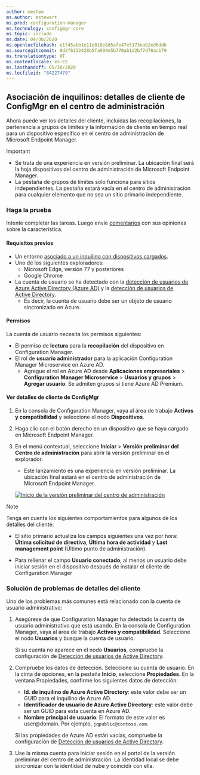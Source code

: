 ```yaml
---
author: mestew
ms.author: mstewart
ms.prod: configuration-manager
ms.technology: configmgr-core
ms.topic: include
ms.date: 04/30/2020
ms.openlocfilehash: e1f45abb1e11e010e8d5afe47e5173eab2ed6ddb
ms.sourcegitcommit: 0d2f6132428b5fa994e5b770ab1d2bf7d78ac179
ms.translationtype: HT
ms.contentlocale: es-ES
ms.lasthandoff: 05/30/2020
ms.locfileid: "84227479"
---
```

## <a name="tenant-attach-configmgr-client-details-in-the-admin-center"></a><a name="bkmk_mem"></a> Asociación de inquilinos: detalles de cliente de ConfigMgr en el centro de administración
<!--6374854, 6521921-->

Ahora puede ver los detalles del cliente, incluidas las recopilaciones, la pertenencia a grupos de límites y la información de cliente en tiempo real para un dispositivo específico en el centro de administración de Microsoft Endpoint Manager.

> [!Important]
> - Se trata de una experiencia en versión preliminar. La ubicación final será la hoja dispositivos del centro de administración de Microsoft Endpoint Manager.
> - La pestaña de grupos de límites solo funciona para sitios independientes. La pestaña estará vacía en el centro de administración para cualquier elemento que no sea un sitio primario independiente.

### <a name="try-it-out"></a>Haga la prueba

Intente completar las tareas. Luego envíe [comentarios](../../technical-preview-2003.md#bkmk_feedback) con sus opiniones sobre la característica.

#### <a name="prerequisites"></a>Requisitos previos

- Un entorno [asociado a un inquilino con dispositivos cargados](../../../../../tenant-attach/device-sync-actions.md).
- Uno de los siguientes exploradores:
  - Microsoft Edge, versión 77 y posteriores
  - Google Chrome
- La cuenta de usuario se ha detectado con la [detección de usuarios de Azure Active Directory (Azure AD)](../../../../servers/deploy/configure/about-discovery-methods.md#azureaddisc) y la [detección de usuarios de Active Directory](../../../../servers/deploy/configure/about-discovery-methods.md#bkmk_aboutUser).
  - Es decir, la cuenta de usuario debe ser un objeto de usuario sincronizado en Azure.

#### <a name="permissions"></a>Permisos

La cuenta de usuario necesita los permisos siguientes:

- El permiso de **lectura** para la **recopilación** del dispositivo en Configuration Manager.
- El rol de **usuario administrador** para la aplicación Configuration Manager Microservice en Azure AD.
  - Agregue el rol en Azure AD desde **Aplicaciones empresariales** > **Configuration Manager Microservice** > **Usuarios y grupos** > **Agregar usuario**. Se admiten grupos si tiene Azure AD Premium.

#### <a name="view-configmgr-client-details"></a>Ver detalles de cliente de ConfigMgr

1. En la consola de Configuration Manager, vaya al área de trabajo **Activos y compatibilidad** y seleccione el nodo **Dispositivos**.
1. Haga clic con el botón derecho en un dispositivo que se haya cargado en Microsoft Endpoint Manager.
1. En el menú contextual, seleccione **Iniciar** > **Versión preliminar del Centro de administración** para abrir la versión preliminar en el explorador.
     - Este lanzamiento es una experiencia en versión preliminar. La ubicación final estará en el centro de administración de Microsoft Endpoint Manager.

   [![Inicio de la versión preliminar del centro de administración](../../media/6374854-start-admin-center.png)](../../media/6374854-start-admin-center.png#lightbox)

> [!NOTE]
> Tenga en cuenta los siguientes comportamientos para algunos de los detalles del cliente:
>
> - El sitio primario actualiza los campos siguientes una vez por hora: **Última solicitud de directiva**, **Última hora de actividad** y **Last management point** (Último punto de administración).
>
> - Para rellenar el campo **Usuario conectado**, al menos un usuario debe iniciar sesión en el dispositivo después de instalar el cliente de Configuration Manager

### <a name="troubleshoot-client-details"></a>Solución de problemas de detalles del cliente

Uno de los problemas más comunes está relacionado con la cuenta de usuario administrativo:

1. Asegúrese de que Configuration Manager ha detectado la cuenta de usuario administrativo que está usando. En la consola de Configuration Manager, vaya al área de trabajo **Activos y compatibilidad**. Seleccione el nodo **Usuarios** y busque la cuenta de usuario.

    Si su cuenta no aparece en el nodo **Usuarios**, compruebe la configuración de [Detección de usuarios de Active Directory](../../../../servers/deploy/configure/about-discovery-methods.md#bkmk_aboutUser).

1. Compruebe los datos de detección. Seleccione su cuenta de usuario. En la cinta de opciones, en la pestaña **Inicio**, seleccione **Propiedades**. En la ventana Propiedades, confirme los siguientes datos de detección:

    - **Id. de inquilino de Azure Active Directory**: este valor debe ser un GUID para el inquilino de Azure AD.
    - **Identificador de usuario de Azure Active Directory**: este valor debe ser un GUID para esta cuenta en Azure AD.
    - **Nombre principal de usuario**: El formato de este valor es user@domain. Por ejemplo, `jqpublic@contoso.com`.

    Si las propiedades de Azure AD están vacías, compruebe la configuración de [Detección de usuarios de Active Directory](../../../../servers/deploy/configure/about-discovery-methods.md#azureaddisc).

1. Use la misma cuenta para iniciar sesión en el portal de la versión preliminar del centro de administración. La identidad local se debe sincronizar con la identidad de nube y coincidir con ella.
